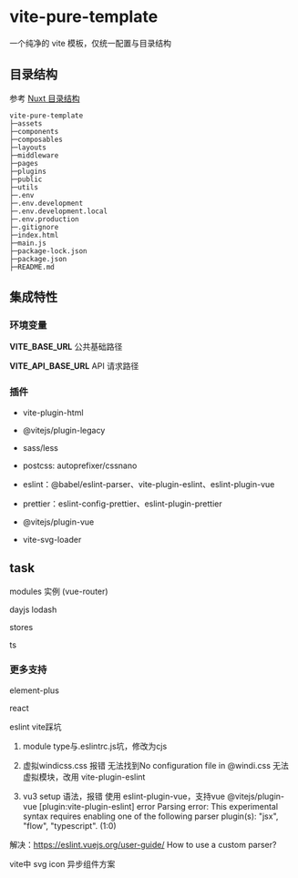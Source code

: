 # vite-pure-template

一个纯净的 vite 模板，仅统一配置与目录结构

## 目录结构

参考 [Nuxt 目录结构](https://nuxt.com/docs/guide/directory-structure/app)

```
vite-pure-template
├─assets
├─components
├─composables
├─layouts
├─middleware
├─pages
├─plugins
├─public
├─utils
├─.env
├─.env.development
├─.env.development.local
├─.env.production
├─.gitignore
├─index.html
├─main.js
├─package-lock.json
├─package.json
├─README.md
```

## 集成特性

### 环境变量

**VITE_BASE_URL** 公共基础路径

**VITE_API_BASE_URL** API 请求路径

### 插件

- vite-plugin-html

- @vitejs/plugin-legacy

- sass/less

- postcss: autoprefixer/cssnano

- eslint：@babel/eslint-parser、vite-plugin-eslint、eslint-plugin-vue

- prettier：eslint-config-prettier、eslint-plugin-prettier

- @vitejs/plugin-vue

- vite-svg-loader

## task

modules 实例 (vue-router)

dayjs lodash

stores

ts

### 更多支持

element-plus

react




eslint vite踩坑

1. module type与.eslintrc.js坑，修改为cjs

2. 虚拟windicss.css 报错 无法找到No configuration file in @windi.css 
无法虚拟模块，改用 vite-plugin-eslint

3. vu3 setup 语法，报错 使用 eslint-plugin-vue，支持vue
@vitejs/plugin-vue
[plugin:vite-plugin-eslint] error  Parsing error: This experimental syntax requires enabling one of the following parser plugin(s): "jsx", "flow", "typescript". (1:0)

解决：https://eslint.vuejs.org/user-guide/ How to use a custom parser?


vite中 svg icon 异步组件方案 